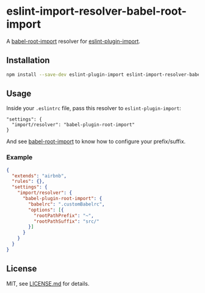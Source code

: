 # eslint-import-resolver-babel-root-import

A [babel-root-import](https://github.com/michaelzoidl/babel-root-import)
resolver for [eslint-plugin-import](https://github.com/benmosher/eslint-plugin-import).

## Installation

```sh
npm install --save-dev eslint-plugin-import eslint-import-resolver-babel-root-import
```

## Usage

Inside your `.eslintrc` file, pass this resolver to `eslint-plugin-import`:
```
"settings": {
  "import/resolver": "babel-plugin-root-import"
}
```

And see [babel-root-import][babel-root-import] to know how to configure
your prefix/suffix.

### Example

```json
{
  "extends": "airbnb",
  "rules": {},
  "settings": {
    "import/resolver": {
      "babel-plugin-root-import": {
        "babelrc": ".customBabelrc",
        "options": [{
          "rootPathPrefix": "~",
          "rootPathSuffix": "src/"
        }]
      }
    }
  }
}
```

## License

MIT, see [LICENSE.md](/LICENSE.md) for details.


[babel-root-import]: https://github.com/michaelzoidl/babel-root-import
